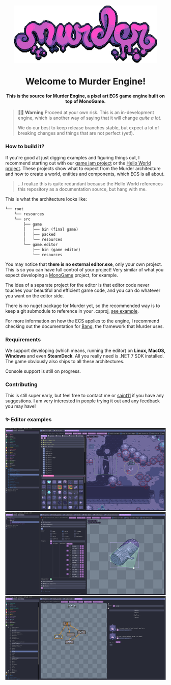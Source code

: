 <p align="center">
<img width="450" src="media/logo-8x-1.png" alt="Murder logo">
</p>

<h1 align="center">Welcome to Murder Engine!</h1>

<h4 align="center">This is the source for Murder Engine, a pixel art ECS game engine built on top of MonoGame.</h4>

> 🚧👷 **Warning** Proceed at your own risk. This is an in-development engine, which is another way of saying that it will change _quite a lot_.
>
> We do our best to keep release branches stable, but expect a lot of breaking changes and things that are not perfect (yet!).

### How to build it?
If you're good at just digging examples and figuring things out, I recommend starting out with our [game jam project](https://github.com/isadorasophia/neocityexpress) or the [Hello World project](https://github.com/isadorasophia/hellomurder). These projects show what to expect from the Murder architecture and how to create a world, entities and components, which ECS is all about.

> ...I realize this is quite redundant because the Hello World references this repository as a documentation source, but hang with me.

This is what the architecture looks like:
```
└── root 
    └── resources
    └── src
        ├── game
        │   ├── bin (final game)
        │   ├── packed
        │   └── resources
        └── game.editor
            ├── bin (game editor)
            └── resources
```

You may notice that **there is no external editor.exe**, only your own project. This is so you can have full control of your project! Very similar of what you expect developing a [MonoGame](https://www.monogame.net/) project, for example.

The idea of a separate project for the editor is that editor code never touches your beautiful and efficient game code, and you can do whatever you want on the editor side.

There is no nuget package for Murder yet, so the recommended way is to keep a git submodule to reference in your .csproj, [see example](https://github.com/isadorasophia/hellomurder/blob/main/src/HelloMurder/HelloMurder.csproj).

For more information on how the ECS applies to the engine, I recommend checking out the documentation for [Bang](https://github.com/isadorasophia/bang), the framework that Murder uses.

### Requirements
We support developing (which means, running the editor) on **Linux, MacOS, Windows** and even **SteamDeck**. All you really need is .NET 7 SDK installed. The game obviously also ships to all these architectures. 

Console support is still on progress.

### Contributing
This is still super early, but feel free to contact me or [saint11](http://saint11.org/) if you have any suggestions. I am very interested in people trying it out and any feedback you may have!

### ✨ Editor examples
<p align="center">
<img src="media/screenshot0.png" alt="Murder logo">
<img src="media/screenshot1.png" alt="Murder logo">
<img src="media/screenshot2.png" alt="Murder logo">
</p>
